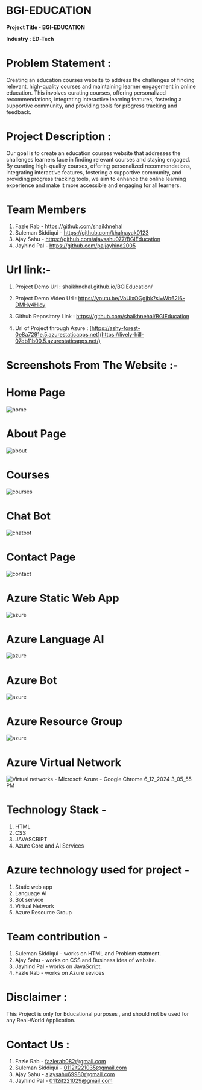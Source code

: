 # BGI-EDUCATION

**Project Title - BGI-EDUCATION**

**Industry : ED-Tech**

# Problem Statement :
Creating an education courses website to address the challenges of finding relevant, high-quality courses and maintaining learner engagement in online education. This involves curating courses, offering personalized recommendations, integrating interactive learning features, fostering a supportive community, and providing tools for progress tracking and feedback.

# Project Description :
Our goal is to create an education courses website that addresses the challenges learners face in finding relevant courses and staying engaged. By curating high-quality courses, offering personalized recommendations, integrating interactive features, fostering a supportive community, and providing progress tracking tools, we aim to enhance the online learning experience and make it more accessible and engaging for all learners.

# Team Members
1. Fazle Rab - https://github.com/shaikhnehal
2. Suleman Siddiqui - https://github.com/khalnayak0123
3. Ajay Sahu - https://github.com/ajaysahu077/BGIEducation
4. Jayhind Pal - https://github.com/paljayhind2005


# Url link:-

1. Project Demo Url : shaikhnehal.github.io/BGIEducation/

2. Project Demo Video Url : https://youtu.be/VoUlxOGgjbk?si=Wb62I6-DMHy4Hloy

3. Github Repository Link : https://github.com/shaikhnehal/BGIEducation

4. Url of Project through Azure : [https://ashy-forest-0e8a7291e.5.azurestaticapps.net](https://lively-hill-07db11b00.5.azurestaticapps.net/)

# Screenshots From The Website :-
# Home Page
![home](https://github.com/shaikhnehal/BGIEducation/assets/149478570/edda8f08-08f4-448a-845d-dfa26b79561a)



# About Page
 ![about](https://github.com/shaikhnehal/BGIEducation/assets/149478570/7e9aa391-ed97-4d70-8a36-e3e2adfa8ced)

 

# Courses 
![courses](https://github.com/shaikhnehal/BGIEducation/assets/149478570/8b27efef-2bba-4cb9-900a-784a9299335d)



# Chat Bot
![chatbot](https://github.com/shaikhnehal/BGIEducation/assets/149478570/ad6f135c-4e4d-4be4-a320-2853ad16dd50)



# Contact Page
![contact](https://github.com/shaikhnehal/BGIEducation/assets/149478570/ad4d502b-9bcf-45b7-84df-d998c0d6c6cc)



# Azure Static Web App
![azure](https://github.com/shaikhnehal/BGIEducation/assets/149478570/4c20541b-09e0-486a-be47-6f75f23fe188)



# Azure Language AI 
![azure](https://github.com/shaikhnehal/BGIEducation/assets/149478570/e0ea090e-0105-49ef-b3d8-86bc924bc330)



# Azure Bot 
![azure](https://github.com/shaikhnehal/BGIEducation/assets/149478570/3d5454ca-c62e-473b-a79a-9ec963b835ff)



# Azure Resource Group 
![azure](https://github.com/shaikhnehal/BGIEducation/assets/149478570/be0ee024-1056-4ce1-9f39-ca5ba1927e87)



# Azure Virtual Network 
![Virtual networks - Microsoft Azure - Google Chrome 6_12_2024 3_05_55 PM](https://github.com/shaikhnehal/BGIEducation/assets/149478570/8fbd4d52-a5b4-43c1-86e3-e77a9b7a43d0)





# Technology Stack -

1. HTML
2. CSS 
3. JAVASCRIPT
4. Azure Core and AI Services 

# Azure technology used for project -

1. Static web app
2. Language AI
3. Bot service
4. Virtual Network
5. Azure Resource Group 


# Team contribution - 

1. Suleman Siddiqui - works on HTML and Problem statment. 
2. Ajay Sahu - works on CSS and Business idea of website.
3. Jayhind Pal - works on JavaScript. 
4. Fazle Rab - works on Azure sevices


# Disclaimer :
This Project is only for Educational purposes , and should not be used for any Real-World Application.

# Contact Us :
1. Fazle Rab - fazlerab082@gmail.com
2. Suleman Siddiqui - 0112it221035@gmail.com
3. Ajay Sahu -  ajaysahu69980@gmail.com
4. Jayhind Pal - 0112it221029@gmail.com

